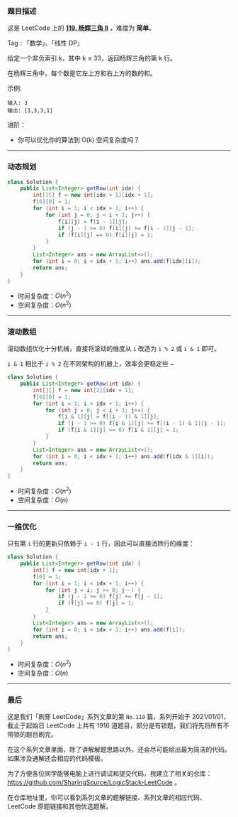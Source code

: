 ### 题目描述

这是 LeetCode 上的 **[119. 杨辉三角 II](https://leetcode-cn.com/problems/pascals-triangle-ii/solution/dong-tai-gui-hua-luo-ti-chang-jian-de-ko-n2xj/)** ，难度为 **简单**。

Tag : 「数学」、「线性 DP」




给定一个非负索引 k，其中 k ≤ 33，返回杨辉三角的第 k 行。

在杨辉三角中，每个数是它左上方和右上方的数的和。

示例:
```
输入: 3
输出: [1,3,3,1]
```
进阶：
* 你可以优化你的算法到 O(k) 空间复杂度吗？

---

### 动态规划

```java
class Solution {
    public List<Integer> getRow(int idx) {
        int[][] f = new int[idx + 1][idx + 1];
        f[0][0] = 1;
        for (int i = 1; i < idx + 1; i++) {
            for (int j = 0; j < i + 1; j++) {
                f[i][j] = f[i - 1][j];
                if (j - 1 >= 0) f[i][j] += f[i - 1][j - 1];
                if (f[i][j] == 0) f[i][j] = 1;
            }
        }
        List<Integer> ans = new ArrayList<>();
        for (int i = 0; i < idx + 1; i++) ans.add(f[idx][i]);
        return ans;
    }
}
```
* 时间复杂度：$O(n^2)$
* 空间复杂度：$O(n^2)$

***

### 滚动数组

滚动数组优化十分机械，直接将滚动的维度从 `i` 改造为 `i % 2` 或 `i & 1` 即可。

`i & 1` 相比于 `i % 2` 在不同架构的机器上，效率会更稳定些 ~ 

```java
class Solution {
    public List<Integer> getRow(int idx) {
        int[][] f = new int[2][idx + 1];
        f[0][0] = 1;
        for (int i = 1; i < idx + 1; i++) {
            for (int j = 0; j < i + 1; j++) {
                f[i & 1][j] = f[(i - 1) & 1][j];
                if (j - 1 >= 0) f[i & 1][j] += f[(i - 1) & 1][j - 1];
                if (f[i & 1][j] == 0) f[i & 1][j] = 1;
            }
        }
        List<Integer> ans = new ArrayList<>();
        for (int i = 0; i < idx + 1; i++) ans.add(f[idx & 1][i]);
        return ans;
    }
}
```
* 时间复杂度：$O(n^2)$
* 空间复杂度：$O(n)$

***

### 一维优化

只有第 `i` 行的更新只依赖于 `i - 1` 行，因此可以直接消除行的维度：

```java
class Solution {
    public List<Integer> getRow(int idx) {
        int[] f = new int[idx + 1];
        f[0] = 1;
        for (int i = 1; i < idx + 1; i++) {
            for (int j = i; j >= 0; j--) {
                if (j - 1 >= 0) f[j] += f[j - 1];
                if (f[j] == 0) f[j] = 1;
            }
        }
        List<Integer> ans = new ArrayList<>();
        for (int i = 0; i < idx + 1; i++) ans.add(f[i]);
        return ans;
    }
}
```
* 时间复杂度：$O(n^2)$
* 空间复杂度：$O(n)$

---

### 最后

这是我们「刷穿 LeetCode」系列文章的第 `No.119` 篇，系列开始于 2021/01/01，截止于起始日 LeetCode 上共有 1916 道题目，部分是有锁题，我们将先将所有不带锁的题目刷完。

在这个系列文章里面，除了讲解解题思路以外，还会尽可能给出最为简洁的代码。如果涉及通解还会相应的代码模板。

为了方便各位同学能够电脑上进行调试和提交代码，我建立了相关的仓库：https://github.com/SharingSource/LogicStack-LeetCode 。

在仓库地址里，你可以看到系列文章的题解链接、系列文章的相应代码、LeetCode 原题链接和其他优选题解。


